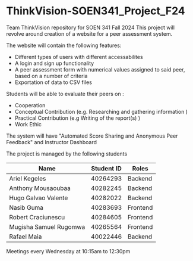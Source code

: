 # ThinkVision-SOEN341_Project_F24
Team ThinkVision repository for SOEN 341 Fall 2024
This project will revolve around creation of a website for a peer assessment system.

The website will contain the following features:
- Different types of users with different accessabilites
- A login and sign up functionality
- A peer assessment form with numerical values assigned to said peer, based on a number of criteria
- Exportation of data to CSV files

Students will be able to evaluate their peers on :
- Cooperation
- Conceptual Contribution (e.g. Researching and gathering information )
- Practical Contribution (e.g  Writing of the report(s) )
- Work Ethic

The system will have "Automated Score Sharing and Anonymous Peer Feedback" and Instructor Dashboard

 The project is managed by the following students

|             Name           |    Student ID    |       Roles      |
|----------------------------|------------------|------------------|
|       Ariel Kegeles        |     40264293     |      Backend     |
|     Anthony Mousaoubaa     |     40282245     |      Backend     |
|     Hugo Galvao Valente    |     40282022     |      Backend     |
|        Nasib Guma          |     40283693     |      Frontend    |
|     Robert Craciunescu     |     40284605     |      Frontend    |
|   Mugisha Samuel Rugomwa   |     40265564     |      Frontend    |
|   Rafael Maia              |     40022446     |      Backend     |

Meetings every Wednesday at 10:15am to 12:30pm

